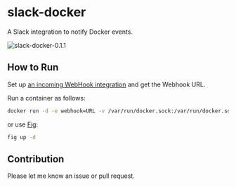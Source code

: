 # slack-docker

A Slack integration to notify Docker events.

![slack-docker-0.1.1](https://cloud.githubusercontent.com/assets/321266/4773935/0141e0e8-5ba8-11e4-8b35-601e898c58be.png)

## How to Run

Set up [an incoming WebHook integration](https://my.slack.com/services/new/incoming-webhook) and get the Webhook URL.

Run a container as follows:

```sh
docker run -d -e webhook=URL -v /var/run/docker.sock:/var/run/docker.sock int128/slack-docker
```

or use [Fig](http://www.fig.sh):

```sh
fig up -d
```


## Contribution

Please let me know an issue or pull request.
